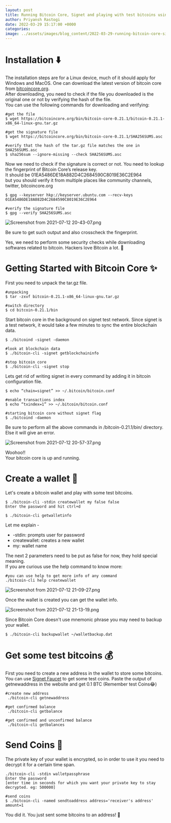```yaml
---
layout: post
title: Running Bitcoin Core, Signet and playing with test bitcoins using Bitcoin-CLI 🌠
author: Priyansh Rastogi
date: 2022-03-29 15:17:00 +0000
categories: 
image: ../assets/images/blog_content/2022-03-29-running-bitcoin-core-signet-and-playing-with-test-bitcoins-using-bitcoin-cli_8f9cbc4b.png
---
```


# Installation ⬇️

The installation steps are for a Linux device, much of it should apply for Windows and MacOS. One can download the latest version of bitcoin core from [bitcoincore.org](https://bitcoin.org/en/bitcoin-core/?ref=blog.summerofbitcoin.org).  
After downloading, you need to check if the file you downloaded is the original one or not by verifying the hash of the file.  
You can use the following commands for downloading and verifying:

```shell
#get the file
$ wget https://bitcoincore.org/bin/bitcoin-core-0.21.1/bitcoin-0.21.1-x86_64-linux-gnu.tar.gz

#get the signature file
$ wget https://bitcoincore.org/bin/bitcoin-core-0.21.1/SHA256SUMS.asc

#verify that the hash of the tar.gz file matches the one in SHA256SUMS.asc
$ sha256sum --ignore-missing --check SHA256SUMS.asc
```

Now we need to check if the signature is correct or not. You need to lookup the fingerprint of Bitcoin Core’s release key.  
It should be 01EA5486DE18A882D4C2684590C8019E36C2E964  
but you should verify it from multiple places like community channels, twitter, bitcoincore.org

```shell
$ gpg --keyserver hkp://keyserver.ubuntu.com --recv-keys 01EA5486DE18A882D4C2684590C8019E36C2E964

#verify the signature file
$ gpg --verify SHA256SUMS.asc
```

![Screenshot from 2021-07-12 20-43-07.png](https://cdn.hashnode.com/res/hashnode/image/upload/v1626102804267/aRi2fBbZI.png)

Be sure to get such output and also crosscheck the fingerprint.

Yes, we need to perform some security checks while downloading softwares related to bitcoin. Hackers love Bitcoin a lot. 🧐

# Getting Started with Bitcoin Core ✨

First you need to unpack the tar.gz file.

```shell
#unpacking 
$ tar -zxvf bitcoin-0.21.1-x86_64-linux-gnu.tar.gz

#switch directory 
$ cd bitcoin-0.21.1/bin
```

Start bitcoin core in the background on signet test network. Since signet is a test network, it would take a few minutes to sync the entire blockchain data.

```shell
$ ./bitcoind -signet -daemon

#look at blockchain data
$ ./bitcoin-cli -signet getblockchaininfo

#stop bitcoin core
$ ./bitcoin-cli -signet stop
```

Lets get rid of writing signet in every command by adding it in bitcoin configuration file.

```shell
$ echo “chain=signet” >> ~/.bitcoin/bitcoin.conf

#enable transactions index 
$ echo “txindex=1” >> ~/.bitcoin/bitcoin.conf

#starting bitcoin core without signet flag
$ ./bitcoind -daemon
```

Be sure to perform all the above commands in /bitcoin-0.21.1/bin/ directory.  
Else it will give an error.

![Screenshot from 2021-07-12 20-57-37.png](https://cdn.hashnode.com/res/hashnode/image/upload/v1626103678277/5iPhqSoDe.png)

Woohoo!!  
Your bitcoin core is up and running.

# Create a wallet 👜

Let's create a bitcoin wallet and play with some test bitcoins.

```shell
$ ./bitcoin-cli -stdin createwallet my false false
Enter the password and hit ctrl+d

$ ./bitcoin-cli getwalletinfo
```

Let me explain -

* -stdin: prompts user for password
* createwallet: creates a new wallet
* my: wallet name

The next 2 parameters need to be put as false for now, they hold special meaning.  
If you are curious use the help command to know more:

```shell
#you can use help to get more info of any command
./bitcoin-cli help createwallet
```

![Screenshot from 2021-07-12 21-09-27.png](https://cdn.hashnode.com/res/hashnode/image/upload/v1626104554213/3XyhVunmp.png)

Once the wallet is created you can get the wallet info.

![Screenshot from 2021-07-12 21-13-19.png](https://cdn.hashnode.com/res/hashnode/image/upload/v1626104613803/TzXkhvyaA.png)

Since Bitcoin Core doesn't use mnemonic phrase you may need to backup your wallet.

```shell
$ ./bitcoin-cli backupwallet ~/walletbackup.dat
```

# Get some test bitcoins 💰

First you need to create a new address in the wallet to store some bitcoins.  
You can use [Signet Faucet](https://signet.bc-2.jp/?ref=blog.summerofbitcoin.org) to get some test coins. Paste the output of getnewaddress in the website and get 0.1 BTC (Remember test Coins😂)

```shell
#create new address
 ./bitcoin-cli getnewaddress

#get confirmed balance
 ./bitcoin-cli getbalance

#get confirmed and unconfirmed balance
 ./bitcoin-cli getbalances
```

# Send Coins 💸

The private key of your wallet is encrypted, so in order to use it you need to decrypt it for a certain time span.

```shell
./bitcoin-cli -stdin walletpassphrase
Enter the password
[enter time in seconds for which you want your private key to stay decrypted. eg: 500000]

#send coins 
$ ./bitcoin-cli -named sendtoaddress address='receiver's address' amount=1
```

You did it. You just sent some bitcoins to an address! 💪
